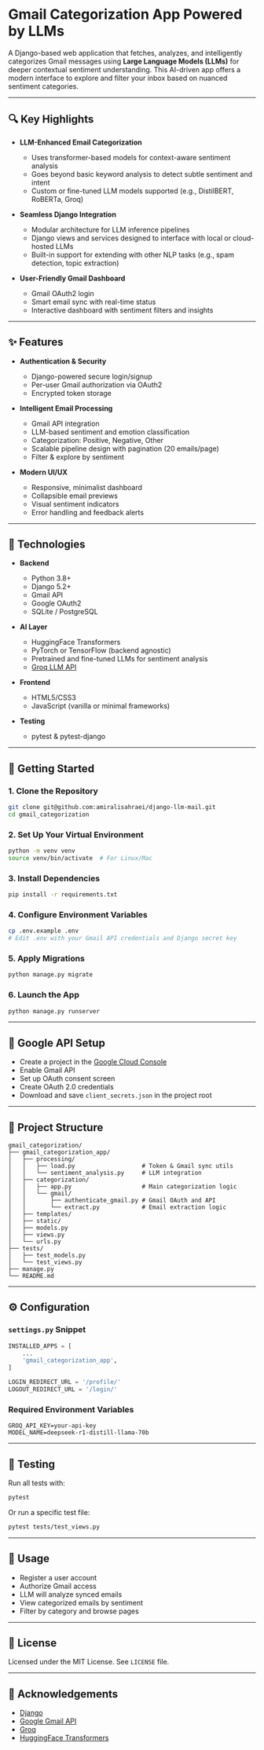 # Gmail Categorization App Powered by LLMs

A Django-based web application that fetches, analyzes, and intelligently categorizes Gmail messages using **Large Language Models (LLMs)** for deeper contextual sentiment understanding. This AI-driven app offers a modern interface to explore and filter your inbox based on nuanced sentiment categories.

---

## 🔍 Key Highlights

- **LLM-Enhanced Email Categorization**
  - Uses transformer-based models for context-aware sentiment analysis
  - Goes beyond basic keyword analysis to detect subtle sentiment and intent
  - Custom or fine-tuned LLM models supported (e.g., DistilBERT, RoBERTa, Groq)

- **Seamless Django Integration**
  - Modular architecture for LLM inference pipelines
  - Django views and services designed to interface with local or cloud-hosted LLMs
  - Built-in support for extending with other NLP tasks (e.g., spam detection, topic extraction)

- **User-Friendly Gmail Dashboard**
  - Gmail OAuth2 login
  - Smart email sync with real-time status
  - Interactive dashboard with sentiment filters and insights

---

## ✨ Features

- **Authentication & Security**
  - Django-powered secure login/signup
  - Per-user Gmail authorization via OAuth2
  - Encrypted token storage

- **Intelligent Email Processing**
  - Gmail API integration
  - LLM-based sentiment and emotion classification
  - Categorization: Positive, Negative, Other
  - Scalable pipeline design with pagination (20 emails/page)
  - Filter & explore by sentiment

- **Modern UI/UX**
  - Responsive, minimalist dashboard
  - Collapsible email previews
  - Visual sentiment indicators
  - Error handling and feedback alerts

---

## 🧠 Technologies

- **Backend**
  - Python 3.8+
  - Django 5.2+
  - Gmail API
  - Google OAuth2
  - SQLite / PostgreSQL

- **AI Layer**
  - HuggingFace Transformers
  - PyTorch or TensorFlow (backend agnostic)
  - Pretrained and fine-tuned LLMs for sentiment analysis
  - [Groq LLM API](https://groq.com/)

- **Frontend**
  - HTML5/CSS3
  - JavaScript (vanilla or minimal frameworks)

- **Testing**
  - pytest & pytest-django

---

## 🚀 Getting Started

### 1. Clone the Repository
```bash
git clone git@github.com:amiralisahraei/django-llm-mail.git
cd gmail_categorization
```

### 2. Set Up Your Virtual Environment
```bash
python -m venv venv
source venv/bin/activate  # For Linux/Mac
```

### 3. Install Dependencies
```bash
pip install -r requirements.txt
```

### 4. Configure Environment Variables
```bash
cp .env.example .env
# Edit .env with your Gmail API credentials and Django secret key
```

### 5. Apply Migrations
```bash
python manage.py migrate
```

### 6. Launch the App
```bash
python manage.py runserver
```

---

## 🔧 Google API Setup

- Create a project in the [Google Cloud Console](https://console.cloud.google.com)
- Enable Gmail API  
- Set up OAuth consent screen  
- Create OAuth 2.0 credentials  
- Download and save `client_secrets.json` in the project root  

---

## 📂 Project Structure

```
gmail_categorization/
├── gmail_categorization_app/
│   ├── processing/
│   │   ├── load.py                   # Token & Gmail sync utils
│   │   └── sentiment_analysis.py     # LLM integration
│   ├── categorization/
│   │   ├── app.py                    # Main categorization logic
│   │   └── gmail/
│   │       ├── authenticate_gmail.py # Gmail OAuth and API
│   │       └── extract.py            # Email extraction logic
│   ├── templates/
│   ├── static/
│   ├── models.py
│   ├── views.py
│   └── urls.py
├── tests/
│   ├── test_models.py
│   └── test_views.py
├── manage.py
└── README.md
```

---

## ⚙️ Configuration

### `settings.py` Snippet
```python
INSTALLED_APPS = [
    ...
    'gmail_categorization_app',
]

LOGIN_REDIRECT_URL = '/profile/'  
LOGOUT_REDIRECT_URL = '/login/' 
```

### Required Environment Variables
```
GROQ_API_KEY=your-api-key
MODEL_NAME=deepseek-r1-distill-llama-70b
```

---

## 🧪 Testing

Run all tests with:

```bash
pytest
```

Or run a specific test file:

```bash
pytest tests/test_views.py
```

---

## 🧪 Usage

- Register a user account  
- Authorize Gmail access  
- LLM will analyze synced emails  
- View categorized emails by sentiment  
- Filter by category and browse pages  

---

## 📜 License

Licensed under the MIT License. See `LICENSE` file.

---

## 🙏 Acknowledgements

- [Django](https://www.djangoproject.com/)
- [Google Gmail API](https://developers.google.com/gmail/api)
- [Groq](https://groq.com/)
- [HuggingFace Transformers](https://huggingface.co/transformers/)